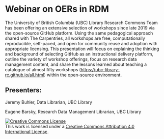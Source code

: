 # Webinar on OERs in RDM
The University of British Columbia (UBC) Library Research Commons Team has been offering an extensive selection of workshops since late 2019 via the open-source GitHub platform. Using the same pedagogical approach shared with The Carpentries, all workshops are free, computationally reproducible, self-paced, and open for community reuse and adoption with appropriate licensing. This presentation will focus on explaining the thinking and background of selecting GitHub as an instructional delivery platform, outline the variety of workshop offerings, focus on research data management content, and share the lessons learned about teaching a catalogue of almost fifty workshops (<a href="https://ubc-library-rc.github.io/all.html">https://ubc-library-rc.github.io/all.html</a>) within the open-source environment.

## Presenters: 
Jeremy Buhler, Data Librarian, UBC Library

Eugene Barsky, Research Data Management Librarian, UBC Library

<a rel="license" href="http://creativecommons.org/licenses/by/4.0/"><img alt="Creative Commons License" style="border-width:0" src="https://i.creativecommons.org/l/by/4.0/88x31.png" /></a><br />This work is licensed under a <a rel="license" href="http://creativecommons.org/licenses/by/4.0/">Creative Commons Attribution 4.0 International License</a>.
